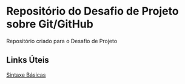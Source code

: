 # Repositório do Desafio de Projeto sobre Git/GitHub
Repositório criado para o Desafio de Projeto

## Links Úteis

[Sintaxe Básicas](https://www.markdownguide.org/basic-syntax/)
